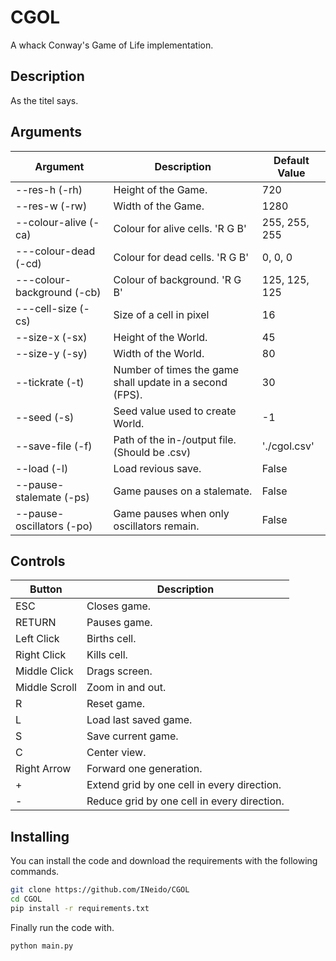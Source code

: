# CGOL

A whack Conway's Game of Life implementation.

## Description

As the titel says.

## Arguments

| Argument | Description | Default Value |
| ------ | ------ | ------ |
| --res-h (-rh) | Height of the Game. | 720 |
| --res-w (-rw) | Width of the Game. | 1280 |
| --colour-alive (-ca) | Colour for alive cells. 'R G B' | 255, 255, 255 |
| ---colour-dead (-cd) | Colour for dead cells. 'R G B' | 0, 0, 0 |
| ---colour-background (-cb) | Colour of background. 'R G B' | 125, 125, 125 |
| ---cell-size (-cs) | Size of a cell in pixel | 16 |
| --size-x (-sx) | Height of the World. | 45 |
| --size-y (-sy) | Width of the World. | 80 |
| --tickrate (-t) | Number of times the game shall update in a second (FPS). | 30 |
| --seed (-s) | Seed value used to create World. | -1 |
| --save-file (-f) | Path of the in-/output file. (Should be .csv) | './cgol.csv' |
| --load (-l) | Load revious save. | False |
| --pause-stalemate (-ps) | Game pauses on a stalemate. | False |
| --pause-oscillators (-po) | Game pauses when only oscillators remain. | False |

## Controls

| Button | Description |
| ------ | ------ |
| ESC | Closes game. |
| RETURN | Pauses game. |
| Left Click | Births cell. |
| Right Click | Kills cell. |
| Middle Click | Drags screen. |
| Middle Scroll | Zoom in and out. |
| R | Reset game. |
| L | Load last saved game. |
| S | Save current game. |
| C | Center view. |
| Right Arrow | Forward one generation. |
| + | Extend grid by one cell in every direction. |
| - | Reduce grid by one cell in every direction. |

## Installing

You can install the code and download the requirements with the following commands.
```bash
git clone https://github.com/INeido/CGOL
cd CGOL
pip install -r requirements.txt
```
Finally run the code with.
```bash
python main.py
```